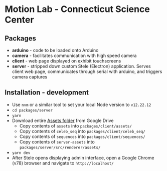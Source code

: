 # Motion Lab - Connecticut Science Center

## Packages
- **arduino** - code to be loaded onto Arduino
- **camera** - facilitates communication with high speed camera
- **client** - web page displayed on exhibit touchscreens
- **server** - stripped down custom Stele (Electron) application. Serves client web page, communicates through serial with arduino, and triggers camera captures

## Installation - development
- Use `nvm` or a similar tool to set your local Node version to `v12.22.12`
- `cd packages/server`
- `yarn`
- Download entire [Assets folder](https://drive.google.com/drive/folders/1En-x5AFxpYtD-GaVLhCsWP_jjJYA7HNH) from Google Drive
  - Copy contents of `assets` into `packages/client/assets/`
  - Copy contents of `celeb_seq` into `packages/client/celeb_seq/`
  - Copy contents of `sequences` into `packages/client/sequences/`
  - Copy contents of `server-assets` into `packages/server/src/renderer/assets/`
- `yarn dev`
- After Stele opens displaying admin interface, open a Google Chrome (v78) browser and navigate to `http://localhost/` 


